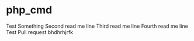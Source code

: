 # php_cmd
Test Something
Second read me line
Third read me line
Fourth read me line
Test Pull request bhdhrhjrfk
